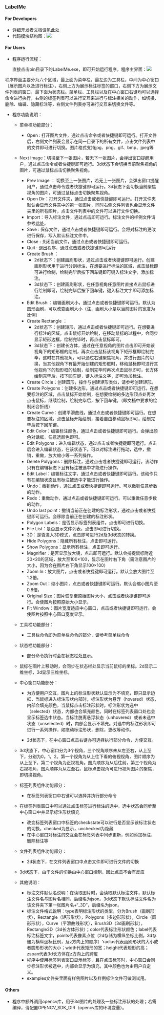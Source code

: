 ### LabelMe

#### For Developers

- 详细开发者文档请见[此处](html/index.html)
- 代码模块结构图：![](qt.png)





#### For Users

- 程序运行流程：

  直接点击bin目录下的LabelMe.exe，即可开始运行程序，程序主界面：![](program.jpg)

程序界面主要分为六个区域，最上面为菜单栏，最左边为工具栏，中间为中心窗口（展示图片以及进行标注），右侧上方为展示标注标签的窗口，右侧下方为展示文件列表的窗口，最下面为状态栏。菜单栏、工具栏以及在中心窗口右键均可以选择命令进行执行，右侧的标签列表可以进行交互来进行与标注相关的动作，如切换、删除、编辑、隐藏标注等，右侧文件列表亦可进行交互来切换文件等。

- 程序功能说明：

  - 菜单栏功能部分：

    - Open : 打开图片文件，通过点击命令或者快捷键即可运行。打开文件后，右侧文件列表会显示在同一目录下的所有文件，点击文件列表中的文件即可进行切换。图片格式支持jpg、png、gif、bmp、jpeg等
  - Next Image：切换至下一张图片，若无下一张图片，会弹出窗口提醒用户，通过点击命令或者快捷键即可运行。3d状态下会切换当前聚焦视角的图片，可通过鼠标点击切换聚焦视角。
    - Prev Image ： 切换至上一张图片，若无上一张图片，会弹出窗口提醒用户，通过点击命令或者快捷键即可运行。3d状态下会切换当前聚焦视角的图片，可通过鼠标点击切换聚焦视角。
    - Open Dir：打开文件夹，通过点击或者快捷键即可运行。打开文件夹默认会显示文件夹中的第一张图片，同时右侧文件列表也会显示文件夹里的所有图片，点击文件列表中的文件可以进行文件切换。
    - Import：导入标注文件，通过点击即可运行。标注文件的样例文件请参考[此处](../examples/1.json)。
    - Save : 保存文件，通过点击或者快捷键即可运行。会将对标注的更改进行保存，写入默认标注文件中。
    - Close : 关闭当前文件，通过点击或者快捷键即可运行。
    - Quit : 退出程序，通过点击或者快捷键即可运行
    - Create Brush ：
      - 2d状态下：创建画刷形状，通过点击或者快捷键即可运行。创建画刷形状用于进行分割标注，在想要进行标注的区域，点击鼠标即可进行绘制，绘制完毕后按下回车键即可键入标注文字，添加标注。
      - 3d状态下：创建画刷形状，在任意视角任意图片直接点击鼠标进行绘制即可，绘制完毕后按下回车键，键入标注文字即可添加标注。
    - Edit Brush ：编辑画刷大小，通过点击或者快捷键即可运行。默认为圆形画刷，可以改变画刷大小（注，画刷大小是以当前图片的宽度为比例）
    - Create Rectangle ：
      - 2d状态下：创建矩形，通过点击或者快捷键即可运行。在想要进行标注的区域，点击鼠标开始绘制，在移动鼠标的过程中，会同步显示矩形边框，绘制完毕时，再点击鼠标即可。
      - 3d状态下：创建长方体，通过在任意视角的图片点击即可开始该视角下的矩形框的绘制，再次点击鼠标该视角下矩形框即绘制完毕，这时在其他视角，可以通过右键聚焦视角，并进行图片的切换，当其他视角下有最开始创建的矩形框时，移动鼠标即可进行其他视角下的矩形框的绘制，绘制完毕时再次点击鼠标即可，长方体绘制完毕后，按下回车键，键入标注文字，即可添加标注。
    - Create Circle：创建圆形，操作与创建矩形类似，请参考创建矩形。
    - Create Polygons：创建多边形，通过点击或者快捷键即可运行。在想要标注的区域，点击鼠标开始绘制，在想要绘制的多边形顶点处再次点击鼠标，继续绘制，绘制完毕后，按下回车键。（即文档中要求的绘制闭合折线）
    - Create Curve：创建平滑曲线，通过点击或者快捷键即可运行。在想要标注的区域，点击鼠标开始绘制，接着自由移动鼠标即可，绘制完毕后按下回车键。
    - Edit Color：编辑标注颜色，通过点击或者快捷键即可运行。会弹出颜色对话框，任意选颜色即可。
    - Edit Polygons：进入编辑状态，通过点击或者快捷键即可运行。点击后会进入编辑状态，在该状态下，可以对标注进行拖动，选中，撤销，重做，放大缩小等一系列操作。
    - Delete Polygons：删除标注，通过点击或者快捷键即可运行。该动作只有在编辑状态下且有标注被选中才能进行操作。
    - Edit Label：编辑标注文字，通过点击或者快捷键即可运行。该动作只有在编辑状态且有标注被选中才能进行操作。
    - Undo：撤销动作，通过点击或者快捷键即可运行。可以撤销任意步数的动作。
    - Redo：重做动作，通过点击或者快捷键即可运行。可以重做任意步数的动作。
    - Undo last point：撤销当前正在创建的标注形状，通过点击或者快捷键即可运行。会移除当前正在创建的标注形状。
    - Polygon Labels：是否显示标签列表组件，点击即可进行切换。
    - File List：是否显示文件列表，点击即可进行切换。
    - 3D：是否进入3D模式，点击即可进行2d及3d状态的转换。
    - Hide Polygons：隐藏所有标注，点击即可运行。
    - Show Polygons：显示所有标注，点击即可运行。
    - Magnifier：是否显示放大镜，点击即可运行。默认会捕捉鼠标附近20$\times$20的区域，放大至100$\times$100，显示在图片右下角（需注意图片的大小，因为会在图片右下角显示100$\times$100）
    - Zoom In：放大图片，点击或者快捷键即可运行。默认会放大图片至1.2倍。
    - Zoom Out：缩小图片，点击或者快捷键即可运行。默认会缩小图片至0.8倍。
    - Original Size：图片恢复至原始图片大小，点击或者快捷键即可运行。会使图片按照原始大小显示。
    - Fit Window：图片宽度适应中心窗口，点击或者快捷键即可运行。会使图片按照中心窗口宽度显示。
  
  - 工具栏功能部分：

    - 工具栏命令即为菜单栏命令的部分，请参考菜单栏命令

  - 状态栏功能部分：

    - 部分命令执行时会在状态栏处显示。
  - 鼠标在图片上移动时，会同步在状态栏处显示当前鼠标的坐标。2d显示二维坐标，3d显示三维坐标。
  
  - 中心窗口功能部分：

    - 为方便用户交互，图片上的标注形状默认显示为不填充，即只显示边框，当鼠标进入标注形状内部时，标注形状为悬浮（hovered）状态，内部会填充颜色，当鼠标点击标注形状时，标注形状为选中（selected）状态，内部也会填充颜色，同时在标签列表窗口处也会显示标签选中状态。当标注脱离悬浮状态（unhovered）或者未选中状态（unselected）时，内部会显示不填充。对选中的标注形状即可进行一系列操作，如拖动标注形状，删除，更改等动作。

    - 2d状态下，在中心窗口点击右键亦可选择执行部分命令，方便交互。
  - 3d状态下，中心窗口分为3个视角，三个视角顺序未从左至右，从上至下，分别为0，1，2。第一个视角为从上往下看的俯视视角，图片顺序为从上至下，第二个视角为正视视角，图片顺序为从后往前，第三个视角为右视视角，图片顺序为从左至右。鼠标点击视角可进行视角图片的聚焦，即切换视角。
  
  - 标签列表组件功能部分：

    - 在标签列表窗口中右键可以选择并执行部分命令
  - 在标签列表窗口中可以通过点击标签进行标注的选中，选中状态会同步至中心窗口中并显示标注形状填充
    - 改变标签列表窗口中标签的checkstate可以进行是否显示该标注状态的切换，checked为显示，unchecked为隐藏
    - 在中心窗口对标注的交互会在标签列表中同步更新，例如添加标注、删除标注等
  
  - 文件列表组件功能部分：

    - 2d状态下，在文件列表窗口中点击文件即可进行文件的切换
  - 3d状态下，由于文件的切换由中心窗口控制，因此点击不会有反应
  
  - 其他说明：

    - 标注文件默认名说明：在读取图片时，会读取默认标注文件，默认标注文件名与图片名相同，后缀名为json。3d状态下默认标注文件名为该文件夹下第一张图片名+“_3D”，后缀名为json。
    - 标注文件格式说明：type表明标注形状的类型，分为Brush（画刷形状），Rectangle（矩形形状），Polygons（多边形形状），Circle（圆形形状），Curve（平滑曲线形状），Brush3D（3d画刷形状），Rectangle3D（3d长方体形状）；color代表标注形状颜色；label代表标注标签文字，points代表像素点位（2d存储为横纵坐标比例，3d存储为横纵坐标比例，及z方向上的顺序）‘radius代表画刷形状的大小或者圆形形状的大小；width代表矩形的宽；height代表矩形的高；zspan代表3d长方体在z方向上的跨度
    - 程序中使用标签列表窗口显示标签，且在点击标签时，中心窗口会同步标注形状被选中，内部会显示为填充，其中颜色也为由用户自定义。
    - examples文件夹里面有样例图片以及样例标注文件可做测试用。

#### Others

- 程序中额外调用opencv库，用于3d图片的处理及一些标注形状的处理；若需编译，请配置OPENCV_SDK_DIR（opencv库的环境变量）。
